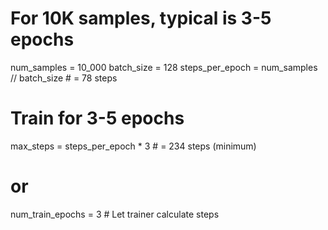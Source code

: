 # For 10K samples, typical is 3-5 epochs
num_samples = 10_000
batch_size = 128
steps_per_epoch = num_samples // batch_size  # = 78 steps

# Train for 3-5 epochs
max_steps = steps_per_epoch * 3  # = 234 steps (minimum)
# or
num_train_epochs = 3  # Let trainer calculate steps